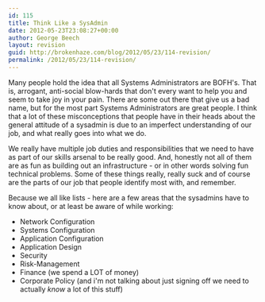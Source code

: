 ```yaml
---
id: 115
title: Think Like a SysAdmin
date: 2012-05-23T23:08:27+00:00
author: George Beech
layout: revision
guid: http://brokenhaze.com/blog/2012/05/23/114-revision/
permalink: /2012/05/23/114-revision/
---
```

<p>Many people hold the idea that all Systems Administrators are BOFH's. That is, arrogant, anti-social blow-hards that don't every want to help you and seem to take joy in your pain. There are some out there that give us a bad name, but for the most part Systems Administrators are great people. I think that a lot of these misconceptions that people have in their heads about the general attitude of a sysadmin is due to an imperfect understanding of our job, and what really goes into what we do.</p>

<p>We really have multiple job duties and responsibilities that we need to have as part of our skills arsenal to be really good. And, honestly not all of them are as fun as building out an infrastructure - or in other words solving fun technical problems. Some of these things really, really suck and of course are the parts of our job that people identify most with, and remember.</p>

<p>Because we all like lists - here are a few areas that the sysadmins have to know about, or at least be aware of while working:</p>

<ul>
<li>Network Configuration</li>
<li>Systems Configuration</li>
<li>Application Configuration</li>
<li>Application Design</li>
<li>Security</li>
<li>Risk-Management</li>
<li>Finance (we spend a LOT of money) </li>
<li>Corporate Policy (and i'm not talking about just signing off we need to actually <em>know</em> a lot of this stuff) </li>
</ul>
